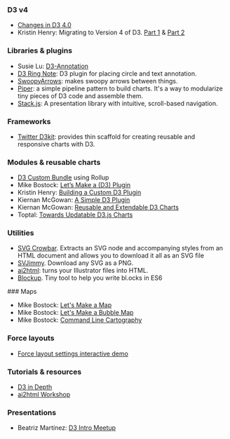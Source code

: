 
### D3 v4
- [Changes in D3 4.0](https://github.com/d3/d3/blob/master/CHANGES.md)
- Kristin Henry: Migrating to Version 4 of D3. [Part 1](https://medium.com/state-of-analytics/migrating-to-version-4-of-d3-part1-6a5e83ce8e31#.ok3uj3jh6) & [Part 2](https://medium.com/@KristinHenry/migrating-to-version-4-of-d3-part-2-modules-packages-and-plugins-b70427552fe4#.7aj6p7d5i)

### Libraries & plugins
- Susie Lu: [D3-Annotation](http://d3-annotation.susielu.com/)
- [D3 Ring Note](https://github.com/armollica/d3-ring-note): D3 plugin for placing circle and text annotation.
- [SwoopyArrows](https://github.com/bizweekgraphics/swoopyarrows): makes swoopy arrows between things.
- [Piper](https://github.com/biovisualize/piper.js): a simple pipeline pattern to build charts. It's a way to modularize tiny pieces of D3 code and assemble them.
- [Stack.js](https://github.com/mbostock/stack): A presentation library with intuitive, scroll-based navigation.

### Frameworks
- [Twitter D3kit](https://github.com/twitter/d3kit): provides thin scaffold for creating reusable and responsive charts with D3. 

### Modules & reusable charts
- [D3 Custom Bundle](https://bl.ocks.org/mbostock/bb09af4c39c79cffcde4) using Rollup 
- Mike Bostock: [Let’s Make a (D3) Plugin](https://bost.ocks.org/mike/d3-plugin/)
- Kristin Henry: [Building a Custom D3 Plugin](https://github.com/KristinHenry/learning-d3.v4/tree/master/tutorial-start-with-plugin-src)
- Kiernan McGowan: [A Simple D3 Plugin](https://537.io/a-simple-d3-plugin/)
- Kiernan McGowan: [Reusable and Extendable D3 Charts](https://537.io/reusable-and-extendable-d3-charts/)
- Toptal: [Towards Updatable D3.js Charts](https://www.toptal.com/d3-js/towards-reusable-d3-js-charts)

### Utilities
- [SVG Crowbar](https://github.com/NYTimes/svg-crowbar). Extracts an SVG node and accompanying styles from an HTML document and allows you to download it all as an SVG file
- [SVJimmy](https://mbostock.github.io/svjimmy/). Download any SVG as a PNG.
- [ai2html](http://ai2html.org/): turns your Illustrator files into HTML.
- [Blockup](https://github.com/gabrielflorit/blockup). Tiny tool to help you write bl.ocks in ES6 

### Maps
- Mike Bostock: [Let's Make a Map](https://bost.ocks.org/mike/map/)
- Mike Bostock: [Let's Make a Bubble Map](https://bost.ocks.org/mike/bubble-map/)
- Mike Bostock: [Command Line Cartography](https://medium.com/@mbostock/command-line-cartography-part-1-897aa8f8ca2c#.xa47olhrg)

### Force layouts
- [Force layout settings interactive demo](https://bl.ocks.org/steveharoz/8c3e2524079a8c440df60c1ab72b5d03)

### Tutorials & resources
- [D3 in Depth](http://d3indepth.com/)
- [ai2html Workshop](https://github.com/LuisSevillano/ai2html-workshop)

### Presentations
- Beatriz Martínez: [D3 Intro Meetup](https://github.com/maritrinez/intro_d3_meetup/blob/master/d3_intro_meetup.pdf)
